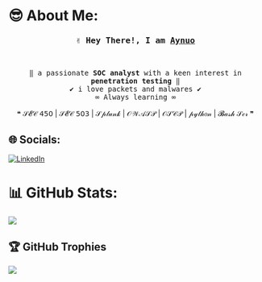 # 😎 About Me:
<!-- Title -->
<h3 align="center">
        <samp>✌ Hey There!, I am
                <b><a target="_blank" href="https://github.com/aynuo">Aynuo</a></b>
        </samp>
</h3>
<br>

<p align="center">
        <!-- Intro -->
        <samp>
                 ‖ a passionate <b>SOC analyst</b> with a keen interest in <b>penetration testing</b> ‖
                <br>
                 ✔ i love packets and malwares ✔
                 <br>
                 ∞ Always learning ∞
                <br>
                <br>
        </samp>
        ❝ 𝒮𝓔𝒞 𝟦𝟧𝟢 | 𝒮𝓔𝒞 𝟧𝟢𝟥 |  𝒮𝓅𝓁𝓊𝓃𝓀 | 𝒪𝒲𝒜𝒮𝒫 |  𝒪𝒮𝒞𝒫 | 𝓅𝓎𝓉𝒽𝑜𝓃 | 𝓑𝒶𝓈𝒽 𝒮𝒸𝓇 ❞
</p>

## 🌐 Socials:
[![LinkedIn](https://img.shields.io/badge/LinkedIn-%230077B5.svg?logo=linkedin&logoColor=white)](https://ir.linkedin.com/in/sobhan-hedayati-781078186)

# 📊 GitHub Stats:
![](https://github-readme-stats.vercel.app/api/top-langs/?username=Aynuo&theme=dracula&hide_border=false&include_all_commits=true&count_private=false&layout=compact)

## 🏆 GitHub Trophies
![](https://github-profile-trophy.vercel.app/?username=Aynuo&theme=onestar&no-frame=true&no-bg=true&margin-w=4)

